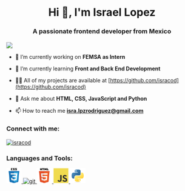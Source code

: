 <h1 align="center">Hi 👋, I'm Israel Lopez</h1>
<h3 align="center">A passionate frontend developer from Mexico</h3>

<img src="https://rishavanand.github.io/static/images/greetings.gif" align="center" style="width: 60%" />
<br>

- 🔭 I’m currently working on **FEMSA as Intern**

- 🌱 I’m currently learning **Front and Back End Development**

- 👨‍💻 All of my projects are available at [https://github.com/isracod](https://github.com/isracod)

- 💬 Ask me about **HTML, CSS, JavaScript and Python**

- 📫 How to reach me **isra.lpzrodriguez@gmail.com**

<h3 align="left">Connect with me:</h3>
<p align="left">
<a href="https://linkedin.com/in/isracod" target="blank"><img align="center" src="https://raw.githubusercontent.com/rahuldkjain/github-profile-readme-generator/master/src/images/icons/Social/linked-in-alt.svg" alt="isracod" height="30" width="40" /></a>
</p>

<h3 align="left">Languages and Tools:</h3>
<p align="left"> <a href="https://www.w3schools.com/css/" target="_blank" rel="noreferrer"> <img src="https://raw.githubusercontent.com/devicons/devicon/master/icons/css3/css3-original-wordmark.svg" alt="css3" width="40" height="40"/> </a> <a href="https://git-scm.com/" target="_blank" rel="noreferrer"> <img src="https://www.vectorlogo.zone/logos/git-scm/git-scm-icon.svg" alt="git" width="40" height="40"/> </a> <a href="https://www.w3.org/html/" target="_blank" rel="noreferrer"> <img src="https://raw.githubusercontent.com/devicons/devicon/master/icons/html5/html5-original-wordmark.svg" alt="html5" width="40" height="40"/> </a> <a href="https://developer.mozilla.org/en-US/docs/Web/JavaScript" target="_blank" rel="noreferrer"> <img src="https://raw.githubusercontent.com/devicons/devicon/master/icons/javascript/javascript-original.svg" alt="javascript" width="40" height="40"/> </a> <a href="https://www.python.org" target="_blank" rel="noreferrer"> <img src="https://raw.githubusercontent.com/devicons/devicon/master/icons/python/python-original.svg" alt="python" width="40" height="40"/> </a> </p>
